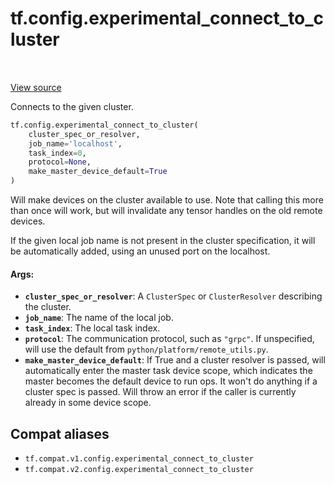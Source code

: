 <div itemscope itemtype="http://developers.google.com/ReferenceObject">
<meta itemprop="name" content="tf.config.experimental_connect_to_cluster" />
<meta itemprop="path" content="Stable" />
</div>

# tf.config.experimental_connect_to_cluster

<!-- Insert buttons and diff -->

<table class="tfo-notebook-buttons tfo-api" align="left">
</table>

<a target="_blank" href="/code/stable/tensorflow/python/eager/remote.py">View source</a>



Connects to the given cluster.

``` python
tf.config.experimental_connect_to_cluster(
    cluster_spec_or_resolver,
    job_name='localhost',
    task_index=0,
    protocol=None,
    make_master_device_default=True
)
```



<!-- Placeholder for "Used in" -->

Will make devices on the cluster available to use. Note that calling this more
than once will work, but will invalidate any tensor handles on the old remote
devices.

If the given local job name is not present in the cluster specification, it
will be automatically added, using an unused port on the localhost.

#### Args:


* <b>`cluster_spec_or_resolver`</b>: A `ClusterSpec` or `ClusterResolver` describing
  the cluster.
* <b>`job_name`</b>: The name of the local job.
* <b>`task_index`</b>: The local task index.
* <b>`protocol`</b>: The communication protocol, such as `"grpc"`. If unspecified, will
  use the default from `python/platform/remote_utils.py`.
* <b>`make_master_device_default`</b>: If True and a cluster resolver is passed, will
  automatically enter the master task device scope, which indicates the
  master becomes the default device to run ops. It won't do anything if
  a cluster spec is passed. Will throw an error if the caller is currently
  already in some device scope.

## Compat aliases

* `tf.compat.v1.config.experimental_connect_to_cluster`
* `tf.compat.v2.config.experimental_connect_to_cluster`

